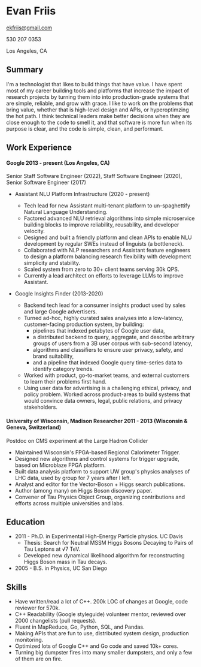 # Evan Friis

ekfriis@gmail.com

530 207 0353

Los Angeles, CA

## Summary

I'm a technologist that likes to build things that have value. I have spent most of my career building tools and platforms that increase the impact of research projects by turning them into into production-grade systems that are simple, reliable, and grow with grace. I like to work on the problems that bring value, whether that is high-level design and APIs, or hyperoptimzing the hot path. I think technical leaders make better decisions when they are close enough to the code to smell it, and that software is more fun when its purpose is clear, and the code is simple, clean, and performant.

## Work Experience

#### Google 2013 - present (Los Angeles, CA)

Senior Staff Software Engineer (2022), Staff Software Engineer (2020), Senior Software Engineer (2017)

- Assistant NLU Platform Infrastructure (2020 - present)
  - Tech lead for new Assistant multi-tenant platform to un-spaghettify Natural Language Understanding.
  - Factored advanced NLU retrieval algorithms into simple microservice building blocks to improve reliability, reusability, and developer velocity.
  - Designed and built a friendly platform and clean APIs to enable NLU development by regular SWEs instead of linguists (a bottleneck).
  - Collaborated with NLP researchers and Assistant feature engineers to design a platform balancing research flexibility with development simplicity and stability.
  - Scaled system from zero to 30+ client teams serving 30k QPS.
  - Currently a lead architect on efforts to leverage LLMs to improve Assistant.

- Google Insights Finder (2013-2020)
  - Backend tech lead for a consumer insights product used by sales and large Google advertisers.
  - Turned ad-hoc, highly curated sales analyses into a low-latency, customer-facing production system, by building:
    - pipelines that indexed petabytes of Google user data,
    - a distributed backend to query, aggregate, and describe arbitrary groups of users from a 3B user corpus with sub-second latency,
    - algorithms and classifiers to ensure user privacy, safety, and brand suitability,
    - and a pipeline that indexed Google query time-series data to identify category trends.
  - Worked with product, go-to-market teams, and external customers to learn their problems first hand.
  - Using user data for advertising is a challenging ethical, privacy, and policy problem.  Worked across product-areas to build systems that would convince data owners, legal, public relations, and privacy stakeholders.

#### University of Wisconsin, Madison Researcher 2011 - 2013 (Wisconsin & Geneva, Switzerland)

Postdoc on CMS experiment at the Large Hadron Collider

-  Maintained Wisconsin's FPGA-based Regional Calorimeter Trigger.
-  Designed new algorithms and control systems for trigger upgrade, based on Microblaze FPGA platform.
-  Built data analysis platform to support UW group's physics analyses of LHC data, used by group for 7 years after I left.
-  Analyst and editor for the Vector-Boson + Higgs search publications.
-  Author (among many) on Higgs Boson discovery paper.
-  Convener of Tau Physics Object Group, organizing contributions and efforts across multiple universities and labs.

## Education 

 - 2011 - Ph.D. in Experimental High-Energy Particle physics. UC Davis
   - Thesis: Search for Neutral MSSM Higgs Bosons Decaying to Pairs of Tau Leptons at √7 TeV.
   - Developed new dynamical likelihood algorithm for reconstructing Higgs Boson mass in Tau decays.
 - 2005 - B.S. in Physics, UC San Diego

## Skills

 - Have written/read a lot of C++.  200k LOC of changes at Google, code reviewer for 570k.
 - C++ Readability (Google styleguide) volunteer mentor, reviewed over 2000 changelists (pull requests).
 - Fluent in MapReduce, Go, Python, SQL, and Pandas.
 - Making APIs that are fun to use, distributed system design, production monitoring.
 - Optimized lots of Google C++ and Go code and saved 10k+ cores.
 - Turning big dumpster fires into many smaller dumpsters, and only a few of them are on fire.

